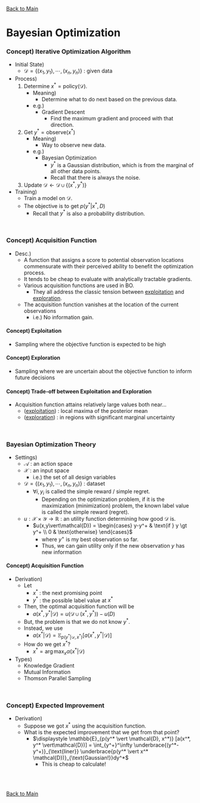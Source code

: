 [Back to Main](../main.md)

# Bayesian Optimization
### Concept) Iterative Optimization Algorithm
- Initial State)
  - $`\mathcal{D} = \{(x_1, y_1), \cdots, (x_n, y_n)\}`$ : given data
- Process)
  1. Determine $`x^* = \text{policy}(\mathcal{D})`$.
     - Meaning)
       - Determine what to do next based on the previous data.
     - e.g.)
       - Gradient Descent
         - Find the maximum gradient and proceed with that direction.
  2. Get $`y^* = \text{observe}(x^*)`$
     - Meaning)
       - Way to observe new data.
     - e.g.)
       - Bayesian Optimization 
         - $`y^*`$ is a Gaussian distribution, which is from the marginal of all other data points.
         - Recall that there is always the noise.
  3. Update $`\mathcal{D} \leftarrow \mathcal{D} \cup \{(x^*, y^*)\}`$
- Training)
  - Train a model on $`\mathcal{D}`$.
  - The objective is to get $`p(y^* \vert x^*, D)`$
    - Recall that $`y^*`$ is also a probability distribution.

<br>

### Concept) Acquisition Function
- Desc.)
  - A function that assigns a score to potential observation locations commensurate with their perceived ability to benefit the optimization process.
  - It tends to be cheap to evaluate with analytically tractable gradients.
  - Various acquisition functions are used in BO.
    - They all address the classic tension between [exploitation](#concept-exploitation) and [exploration](#concept-exploration).
  - The acquisition function vanishes at the location of the current observations
    - i.e.) No information gain.

#### Concept) Exploitation
- Sampling where the objective function is expected to be high

#### Concept) Exploration
- Sampling where we are uncertain about the objective function to inform future decisions

#### Concept) Trade-off between Exploitation and Exploration
- Acquisition function attains relatively large values both near... 
  - ([exploitation](#concept-exploitation)) : local maxima of the posterior mean
  - ([exploration](#concept-exploration)) : in regions with significant marginal uncertainty

<br>

### Bayesian Optimization Theory
- Settings)
  - $`\mathcal{A}`$ : an action space
  - $`\mathcal{X}`$ : an input space
    - i.e.) the set of all design variables
  - $`\mathcal{D} = \{(x_1, y_1), \cdots, (x_n, y_n)\}`$ : dataset
    - $`\forall i, y_i`$ is called the simple reward / simple regret.
      - Depending on the optimization problem, if it is the maximization (minimization) problem, the known label value is called the simple reward (regret).
  - $`u : \mathcal{X} \times \mathcal{Y} \rightarrow \mathbb{R}`$ : an utility function determining how good $`\mathcal{D}`$ is.
    - $`u(x,y\vert\mathcal{D}) = \begin{cases} y-y^+ & \text{if } y \gt y^+ \\ 0 & \text{otherwise} \end{cases}`$
      - where $`y^+`$ is my best observation so far.
      - Thus, we can gain utility only if the new observation $`y`$ has new information

#### Concept) Acquisition Function
- Derivation)
  - Let 
    - $`x^*`$ : the next promising point  
    - $`y^*`$ : the possible label value at $`x^*`$
  - Then, the optimal acquisition function will be
    - $`a(x^*, y^* \vert \mathcal{D}) = u(\mathcal{D} \cup (x^*, y^*)) - u(D)`$
  - But, the problem is that we do not know $`y^*`$.
  - Instead, we use
    - $`a(x^*\vert\mathcal{D}) = \mathbb{E}_{p(y^* \vert \mathcal{D}, x^*)} [a(x^*, y^* \vert\mathcal{D})]`$
  - How do we get $`x^*`$?
    - $`\displaystyle x^* = \arg\max_{x} \alpha(x^*\vert \mathcal{D})`$
- Types)
  - Knowledge Gradient
  - Mutual Information
  - Thomson Parallel Sampling

<br>

### Concept) Expected Improvement
- Derivation)
  - Suppose we got $`x^*`$ using the acquisition function.
  - What is the expected improvement that we get from that point?
    - $`\displaystyle \mathbb{E}_{p(y^* \vert \mathcal{D}, x^*)} [a(x^*, y^* \vert\mathcal{D})] = \int_{y^+}^\infty \underbrace{(y^*-y^+)}_{\text{liner}} \underbrace{p(y^* \vert x^* \mathcal{D})}_{\text{Gaussian!}}dy^*`$
      - This is cheap to calculate!








<br><br>

[Back to Main](../main.md)